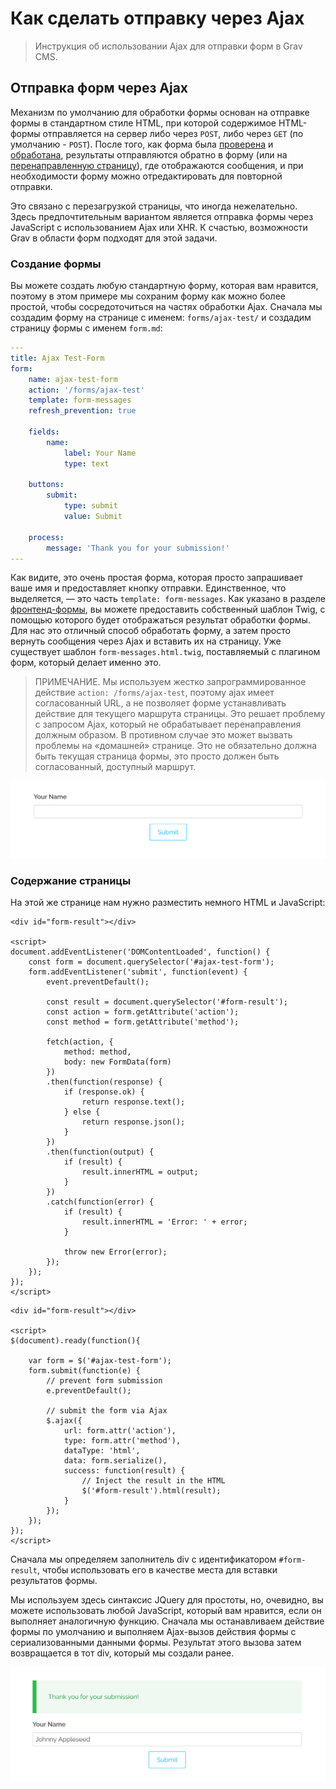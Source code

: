 # Как сделать отправку через Ajax

> Инструкция об использовании Ajax для отправки форм в Grav CMS.

## Отправка форм через Ajax

Механизм по умолчанию для обработки формы основан на отправке формы в стандартном стиле HTML, при которой содержимое HTML-формы отправляется на сервер либо через `POST`, либо через `GET` (по умолчанию - `POST`). После того, как форма была [проверена](/06.forms/02.forms/02.fields-available) и [обработана](/06.forms/02.forms/04.reference-form-actions/index), результаты отправляются обратно в форму (или на [перенаправленную страницу](/06.forms/02.forms/04.reference-form-actions/index?id=Перенаправление)), где отображаются сообщения, и при необходимости форму можно отредактировать для повторной отправки.

Это связано с перезагрузкой страницы, что иногда нежелательно. Здесь предпочтительным вариантом является отправка формы через JavaScript с использованием Ajax или XHR. К счастью, возможности Grav в области форм подходят для этой задачи.

### Создание формы

Вы можете создать любую стандартную форму, которая вам нравится, поэтому в этом примере мы сохраним форму как можно более простой, чтобы сосредоточиться на частях обработки Ajax. Сначала мы создадим форму на странице с именем: `forms/ajax-test/` и создадим страницу формы с именем `form.md`:

```yaml
---
title: Ajax Test-Form
form:
    name: ajax-test-form
    action: '/forms/ajax-test'
    template: form-messages
    refresh_prevention: true

    fields:
        name:
            label: Your Name
            type: text

    buttons:
        submit:
            type: submit
            value: Submit

    process:
        message: 'Thank you for your submission!'
---
```

Как видите, это очень простая форма, которая просто запрашивает ваше имя и предоставляет кнопку отправки. Единственное, что выделяется, — это часть `template: form-messages`. Как указано в разделе [фронтенд-формы](/06.forms/index), вы можете предоставить собственный шаблон Twig, с помощью которого будет отображаться результат обработки формы. Для нас это отличный способ обработать форму, а затем просто вернуть сообщения через Ajax и вставить их на страницу. Уже существует шаблон `form-messages.html.twig`, поставляемый с плагином форм, который делает именно это.

> ПРИМЕЧАНИЕ. Мы используем жестко запрограммированное действие `action: /forms/ajax-test`, поэтому ajax имеет согласованный URL, а не позволяет форме устанавливать действие для текущего маршрута страницы. Это решает проблему с запросом Ajax, который не обрабатывает перенаправления должным образом. В противном случае это может вызвать проблемы на «домашней» странице. Это не обязательно должна быть текущая страница формы, это просто должен быть согласованный, доступный маршрут.

![](simple-form.png)

### Содержание страницы

На этой же странице нам нужно разместить немного HTML и JavaScript:

<!-- tabs:start -->
<!-- tab:Vanilla JS -->
```twig
<div id="form-result"></div>

<script>
document.addEventListener('DOMContentLoaded', function() {
    const form = document.querySelector('#ajax-test-form');
    form.addEventListener('submit', function(event) {
        event.preventDefault();

        const result = document.querySelector('#form-result');
        const action = form.getAttribute('action');
        const method = form.getAttribute('method');

        fetch(action, {
            method: method,
            body: new FormData(form)
        })
        .then(function(response) {
            if (response.ok) {
                return response.text();
            } else {
                return response.json();
            }
        })
        .then(function(output) {
            if (result) {
                result.innerHTML = output;
            }
        })
        .catch(function(error) {
            if (result) {
                result.innerHTML = 'Error: ' + error;
            }

            throw new Error(error);
        });
    });
});
</script>
```
<!-- tabs:end -->

<!-- tab:jQuery-->
```twig
<div id="form-result"></div>

<script>
$(document).ready(function(){

    var form = $('#ajax-test-form');
    form.submit(function(e) {
        // prevent form submission
        e.preventDefault();

        // submit the form via Ajax
        $.ajax({
            url: form.attr('action'),
            type: form.attr('method'),
            dataType: 'html',
            data: form.serialize(),
            success: function(result) {
                // Inject the result in the HTML
                $('#form-result').html(result);
            }
        });
    });
});
</script>
```
<!-- tabs:end -->

Сначала мы определяем заполнитель div с идентификатором `#form-result`, чтобы использовать его в качестве места для вставки результатов формы.

Мы используем здесь синтаксис JQuery для простоты, но, очевидно, вы можете использовать любой JavaScript, который вам нравится, если он выполняет аналогичную функцию. Сначала мы останавливаем действие формы по умолчанию и выполняем Ajax-вызов действия формы с сериализованными данными формы. Результат этого вызова затем возвращается в тот div, который мы создали ранее.

![](submitted-form.png)
